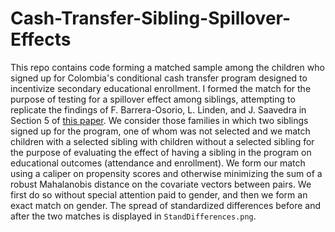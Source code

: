 # Cash-Transfer-Sibling-Spillover-Effects

This repo contains code forming a matched sample among the children who signed up for Colombia's conditional cash transfer program designed to incentivize secondary educational enrollment. I formed the match for the purpose of testing for a spillover effect among siblings, attempting to replicate the findings of F. Barrera-Osorio, L. Linden, and J. Saavedra in Section 5 of [this paper](https://www.povertyactionlab.org/sites/default/files/research-paper/Conditional\%20Cash\%20Transfers\%20April\%2011.pdf). We consider those families in which two siblings signed up for the program, one of whom was not selected and we match children with a selected sibling with children without a selected sibling for the purpose of evaluating the effect of having a sibling in the program on educational outcomes (attendance and enrollment). We form our match using a caliper on propensity scores and otherwise minimizing the sum of a robust Mahalanobis distance on the covariate vectors between pairs. We first do so without special attention paid to gender, and then we form an exact match on gender. The spread of standardized differences before and after the two matches is displayed in `StandDifferences.png`.

